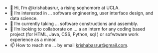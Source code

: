 - 👋 Hi, I’m @krishabasrur, a rising sophomore at UCLA. 
- 👀 I’m interested in ...  software engineering, user interface design, and data science. 
- 🌱 I’m currently taking ... software constructions and assembly.
- 💞️ I’m looking to collaborate on ... a an intern for any coding based project (for HTML, Java, CSS, Python, sql ) or sofwtware work experience as a minor.
- 📫 How to reach me ... by email krishabasrur@gmail.com.


